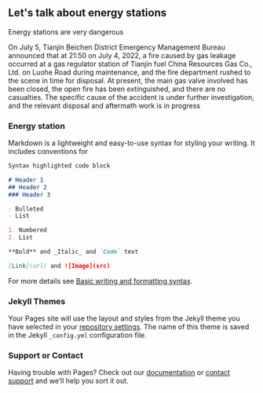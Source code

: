 ## Let's talk about energy stations

Energy stations are very dangerous

On July 5, Tianjin Beichen District Emergency Management Bureau announced that at 21:50 on July 4, 2022, a fire caused by gas leakage occurred at a gas regulator station of Tianjin fuel China Resources Gas Co., Ltd. on Luohe Road during maintenance, and the fire department rushed to the scene in time for disposal. At present, the main gas valve involved has been closed, the open fire has been extinguished, and there are no casualties. The specific cause of the accident is under further investigation, and the relevant disposal and aftermath work is in progress

### Energy station

Markdown is a lightweight and easy-to-use syntax for styling your writing. It includes conventions for

```markdown
Syntax highlighted code block

# Header 1
## Header 2
### Header 3

- Bulleted
- List

1. Numbered
2. List

**Bold** and _Italic_ and `Code` text

[Link](url) and ![Image](src)
```

For more details see [Basic writing and formatting syntax](https://docs.github.com/en/github/writing-on-github/getting-started-with-writing-and-formatting-on-github/basic-writing-and-formatting-syntax).

### Jekyll Themes

Your Pages site will use the layout and styles from the Jekyll theme you have selected in your [repository settings](https://github.com/dingyizhengg/dingyizhengg.github.io/settings/pages). The name of this theme is saved in the Jekyll `_config.yml` configuration file.

### Support or Contact

Having trouble with Pages? Check out our [documentation](https://docs.github.com/categories/github-pages-basics/) or [contact support](https://support.github.com/contact) and we’ll help you sort it out.
